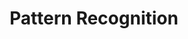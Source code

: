 ---
title: "Pattern Recognition"

categories: ['']

tags: ['Pattern', 'Recognition']

arwords: 'التعرف الآلي على اﻷنماط'

arexps: []

enwords: ['Pattern Recognition']

enexps: []

arlexicons: 'ع'

enlexicons: 'P'

authors: ['Ruqayya Roshdy']

translators: ['X']

citations: 'تطبيقات أساسية في المعالجة الآلية للغة العربية'

sources: 'مركز الملك عبدالله بن عبدالعزيز الدولي لخدمة اللغة العربية'

slug: ""
---